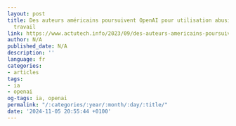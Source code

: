 ```yaml
---
layout: post
title: Des auteurs américains poursuivent OpenAI pour utilisation abusive de leur
  travail
link: https://www.actutech.info/2023/09/des-auteurs-americains-poursuivent.html
author: N/A
published_date: N/A
description: ''
language: fr
categories:
- articles
tags:
- ia
- openai
og-tags: ia, openai
permalink: "/:categories/:year/:month/:day/:title/"
date: '2024-11-05 20:55:44 +0100'
---
```

